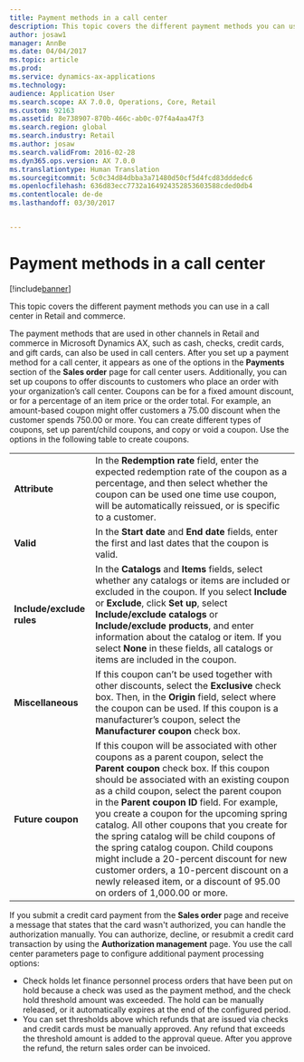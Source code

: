 ```yaml
---
title: Payment methods in a call center
description: This topic covers the different payment methods you can use in a call center in Retail and commerce.
author: josaw1
manager: AnnBe
ms.date: 04/04/2017
ms.topic: article
ms.prod: 
ms.service: dynamics-ax-applications
ms.technology: 
audience: Application User
ms.search.scope: AX 7.0.0, Operations, Core, Retail
ms.custom: 92163
ms.assetid: 8e738907-870b-466c-ab0c-07f4a4aa47f3
ms.search.region: global
ms.search.industry: Retail
ms.author: josaw
ms.search.validFrom: 2016-02-28
ms.dyn365.ops.version: AX 7.0.0
ms.translationtype: Human Translation
ms.sourcegitcommit: 5c0c34d84dbba3a71480d50cf5d4fcd83dddedc6
ms.openlocfilehash: 636d83ecc7732a164924352853603588cded0db4
ms.contentlocale: de-de
ms.lasthandoff: 03/30/2017


---
```


# <a name="payment-methods-in-a-call-center"></a>Payment methods in a call center

[!include[banner](includes/banner.md)]


This topic covers the different payment methods you can use in a call center in Retail and commerce.

The payment methods that are used in other channels in Retail and commerce in Microsoft Dynamics AX, such as cash, checks, credit cards, and gift cards, can also be used in call centers. After you set up a payment method for a call center, it appears as one of the options in the **Payments** section of the **Sales order** page for call center users. Additionally, you can set up coupons to offer discounts to customers who place an order with your organization’s call center. Coupons can be for a fixed amount discount, or for a percentage of an item price or the order total. For example, an amount-based coupon might offer customers a 75.00 discount when the customer spends 750.00 or more. You can create different types of coupons, set up parent/child coupons, and copy or void a coupon. Use the options  in the following table to create coupons.

|                           |                                                                                                                                                                                                                                                                                                                                                                                                                                                                                                                                                                                                                             |
|---------------------------|-----------------------------------------------------------------------------------------------------------------------------------------------------------------------------------------------------------------------------------------------------------------------------------------------------------------------------------------------------------------------------------------------------------------------------------------------------------------------------------------------------------------------------------------------------------------------------------------------------------------------------|
| **Attribute**             | In the **Redemption rate** field, enter the expected redemption rate of the coupon as a percentage, and then select whether the coupon can be used one time use coupon, will be automatically reissued, or is specific to a customer.                                                                                                                                                                                                                                                                                                                                                                                       |
| **Valid**                 | In the **Start date** and **End date** fields, enter the first and last dates that the coupon is valid.                                                                                                                                                                                                                                                                                                                                                                                                                                                                                                                     |
| **Include/exclude rules** | In the **Catalogs** and **Items** fields, select whether any catalogs or items are included or excluded in the coupon. If you select **Include** or **Exclude**, click **Set up**, select **Include/exclude catalogs** or **Include/exclude products**, and enter information about the catalog or item. If you select **None** in these fields, all catalogs or items are included in the coupon.                                                                                                                                                                                                                          |
| **Miscellaneous**         | If this coupon can’t be used together with other discounts, select the **Exclusive** check box. Then, in the **Origin** field, select where the coupon can be used. If this coupon is a manufacturer’s coupon, select the **Manufacturer coupon** check box.                                                                                                                                                                                                                                                                                                                                                                |
| **Future coupon**         | If this coupon will be associated with other coupons as a parent coupon, select the **Parent coupon** check box. If this coupon should be associated with an existing coupon as a child coupon, select the parent coupon in the **Parent coupon ID** field. For example, you create a coupon for the upcoming spring catalog. All other coupons that you create for the spring catalog will be child coupons of the spring catalog coupon. Child coupons might include a 20-percent discount for new customer orders, a 10-percent discount on a newly released item, or a discount of 95.00 on orders of 1,000.00 or more. |

If you submit a credit card payment from the **Sales order** page and receive a message that states that the card wasn't authorized, you can handle the authorization manually. You can authorize, decline, or resubmit a credit card transaction by using the **Authorization management** page. You use the call center parameters page to configure additional payment processing options:

-   Check holds let finance personnel process orders that have been put on hold because a check was used as the payment method, and the check hold threshold amount was exceeded. The hold can be manually released, or it automatically expires at the end of the configured period.
-   You can set thresholds above which refunds that are issued via checks and credit cards must be manually approved. Any refund that exceeds the threshold amount is added to the approval queue. After you approve the refund, the return sales order can be invoiced.





